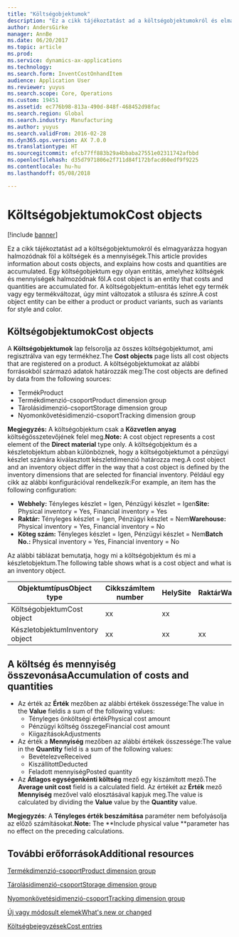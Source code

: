 ```yaml
---
title: "Költségobjektumok"
description: "Ez a cikk tájékoztatást ad a költségobjektumokról és elmagyarázza hogyan halmozódnak föl a költségek és a mennyiségek. Egy költségobjektum egy olyan entitás, amelyhez költségek és mennyiségek halmozódnak föl. A költségobjektum-entitás lehet egy termék vagy egy termékváltozat, úgy mint változatok a stílusra és színre."
author: AndersGirke
manager: AnnBe
ms.date: 06/20/2017
ms.topic: article
ms.prod: 
ms.service: dynamics-ax-applications
ms.technology: 
ms.search.form: InventCostOnhandItem
audience: Application User
ms.reviewer: yuyus
ms.search.scope: Core, Operations
ms.custom: 19451
ms.assetid: ec776b98-813a-490d-848f-468452d98fac
ms.search.region: Global
ms.search.industry: Manufacturing
ms.author: yuyus
ms.search.validFrom: 2016-02-28
ms.dyn365.ops.version: AX 7.0.0
ms.translationtype: HT
ms.sourcegitcommit: efcb77ff883b29a4bbaba27551e02311742afbbd
ms.openlocfilehash: d35d7971806e2f711d84f172bfacd60edf9f9225
ms.contentlocale: hu-hu
ms.lasthandoff: 05/08/2018

---
```


# <a name="cost-objects"></a><span data-ttu-id="2709f-105">Költségobjektumok</span><span class="sxs-lookup"><span data-stu-id="2709f-105">Cost objects</span></span>

[!include [banner](../includes/banner.md)]

<span data-ttu-id="2709f-106">Ez a cikk tájékoztatást ad a költségobjektumokról és elmagyarázza hogyan halmozódnak föl a költségek és a mennyiségek.</span><span class="sxs-lookup"><span data-stu-id="2709f-106">This article provides information about costs objects, and explains how costs and quantities are accumulated.</span></span> <span data-ttu-id="2709f-107">Egy költségobjektum egy olyan entitás, amelyhez költségek és mennyiségek halmozódnak föl.</span><span class="sxs-lookup"><span data-stu-id="2709f-107">A cost object is an entity that costs and quantities are accumulated for.</span></span> <span data-ttu-id="2709f-108">A költségobjektum-entitás lehet egy termék vagy egy termékváltozat, úgy mint változatok a stílusra és színre.</span><span class="sxs-lookup"><span data-stu-id="2709f-108">A cost object entity can be either a product or product variants, such as variants for style and color.</span></span>  

## <a name="cost-objects"></a><span data-ttu-id="2709f-109">Költségobjektumok</span><span class="sxs-lookup"><span data-stu-id="2709f-109">Cost objects</span></span>

<span data-ttu-id="2709f-110">A **Költségobjektumok** lap felsorolja az összes költségobjektumot, ami regisztrálva van egy termékhez.</span><span class="sxs-lookup"><span data-stu-id="2709f-110">The **Cost objects** page lists all cost objects that are registered on a product.</span></span> <span data-ttu-id="2709f-111">A költségobjektumokat az alábbi forrásokból származó adatok határozzák meg:</span><span class="sxs-lookup"><span data-stu-id="2709f-111">The cost objects are defined by data from the following sources:</span></span>

-   <span data-ttu-id="2709f-112">Termék</span><span class="sxs-lookup"><span data-stu-id="2709f-112">Product</span></span>
-   <span data-ttu-id="2709f-113">Termékdimenzió-csoport</span><span class="sxs-lookup"><span data-stu-id="2709f-113">Product dimension group</span></span>
-   <span data-ttu-id="2709f-114">Tárolásidimenzió-csoport</span><span class="sxs-lookup"><span data-stu-id="2709f-114">Storage dimension group</span></span>
-   <span data-ttu-id="2709f-115">Nyomonkövetésidimenzió-csoport</span><span class="sxs-lookup"><span data-stu-id="2709f-115">Tracking dimension group</span></span>

<span data-ttu-id="2709f-116">**Megjegyzés:** A költségobjektum csak a **Közvetlen anyag** költségösszetevőjének felel meg.</span><span class="sxs-lookup"><span data-stu-id="2709f-116">**Note:** A cost object represents a cost element of the **Direct material** type only.</span></span> <span data-ttu-id="2709f-117">A költségobjektum és a készletobjektum abban különböznek, hogy a költségobjektumot a pénzügyi készlet számára kiválasztott készletdimenzió határozza meg.</span><span class="sxs-lookup"><span data-stu-id="2709f-117">A cost object and an inventory object differ in the way that a cost object is defined by the inventory dimensions that are selected for financial inventory.</span></span> <span data-ttu-id="2709f-118">Például egy cikk az alábbi konfigurációval rendelkezik:</span><span class="sxs-lookup"><span data-stu-id="2709f-118">For example, an item has the following configuration:</span></span>

-   <span data-ttu-id="2709f-119">**Webhely:** Tényleges készlet = Igen, Pénzügyi készlet = Igen</span><span class="sxs-lookup"><span data-stu-id="2709f-119">**Site:** Physical inventory = Yes, Financial inventory = Yes</span></span>
-   <span data-ttu-id="2709f-120">**Raktár:** Tényleges készlet = Igen, Pénzügyi készlet = Nem</span><span class="sxs-lookup"><span data-stu-id="2709f-120">**Warehouse:** Physical inventory = Yes, Financial inventory = No</span></span>
-   <span data-ttu-id="2709f-121">**Köteg szám:** Tényleges készlet = Igen, Pénzügyi készlet = Nem</span><span class="sxs-lookup"><span data-stu-id="2709f-121">**Batch No.:** Physical inventory = Yes, Financial inventory = No</span></span>

<span data-ttu-id="2709f-122">Az alábbi táblázat bemutatja, hogy mi a költségobjektum és mi a készletobjektum.</span><span class="sxs-lookup"><span data-stu-id="2709f-122">The following table shows what is a cost object and what is an inventory object.</span></span>

| <span data-ttu-id="2709f-123">Objektumtípus</span><span class="sxs-lookup"><span data-stu-id="2709f-123">Object type</span></span>      | <span data-ttu-id="2709f-124">Cikkszám</span><span class="sxs-lookup"><span data-stu-id="2709f-124">Item number</span></span> | <span data-ttu-id="2709f-125">Hely</span><span class="sxs-lookup"><span data-stu-id="2709f-125">Site</span></span> | <span data-ttu-id="2709f-126">Raktár</span><span class="sxs-lookup"><span data-stu-id="2709f-126">Warehouse</span></span> | <span data-ttu-id="2709f-127">Kötegsz.</span><span class="sxs-lookup"><span data-stu-id="2709f-127">Batch No.</span></span> |
|------------------|-------------|------|-----------|-----------|
| <span data-ttu-id="2709f-128">Költségobjektum</span><span class="sxs-lookup"><span data-stu-id="2709f-128">Cost object</span></span>      | <span data-ttu-id="2709f-129">x</span><span class="sxs-lookup"><span data-stu-id="2709f-129">x</span></span>           | <span data-ttu-id="2709f-130">x</span><span class="sxs-lookup"><span data-stu-id="2709f-130">x</span></span>    |           |           |
| <span data-ttu-id="2709f-131">Készletobjektum</span><span class="sxs-lookup"><span data-stu-id="2709f-131">Inventory object</span></span> | <span data-ttu-id="2709f-132">x</span><span class="sxs-lookup"><span data-stu-id="2709f-132">x</span></span>           | <span data-ttu-id="2709f-133">x</span><span class="sxs-lookup"><span data-stu-id="2709f-133">x</span></span>    |  <span data-ttu-id="2709f-134">x</span><span class="sxs-lookup"><span data-stu-id="2709f-134">x</span></span>        | <span data-ttu-id="2709f-135">x</span><span class="sxs-lookup"><span data-stu-id="2709f-135">x</span></span>         |

## <a name="accumulation-of-costs-and-quantities"></a><span data-ttu-id="2709f-136">A költség és mennyiség összevonása</span><span class="sxs-lookup"><span data-stu-id="2709f-136">Accumulation of costs and quantities</span></span>
-   <span data-ttu-id="2709f-137">Az érték az **Érték** mezőben az alábbi értékek összessége:</span><span class="sxs-lookup"><span data-stu-id="2709f-137">The value in the **Value** fieldis a sum of the following values:</span></span>
    -   <span data-ttu-id="2709f-138">Tényleges önköltségi érték</span><span class="sxs-lookup"><span data-stu-id="2709f-138">Physical cost amount</span></span>
    -   <span data-ttu-id="2709f-139">Pénzügyi költség összege</span><span class="sxs-lookup"><span data-stu-id="2709f-139">Financial cost amount</span></span>
    -   <span data-ttu-id="2709f-140">Kiigazítások</span><span class="sxs-lookup"><span data-stu-id="2709f-140">Adjustments</span></span>
-   <span data-ttu-id="2709f-141">Az érték a **Mennyiség** mezőben az alábbi értékek összessége:</span><span class="sxs-lookup"><span data-stu-id="2709f-141">The value in the **Quantity** field is a sum of the following values:</span></span>
    -   <span data-ttu-id="2709f-142">Bevételezve</span><span class="sxs-lookup"><span data-stu-id="2709f-142">Received</span></span>
    -   <span data-ttu-id="2709f-143">Kiszállított</span><span class="sxs-lookup"><span data-stu-id="2709f-143">Deducted</span></span>
    -   <span data-ttu-id="2709f-144">Feladott mennyiség</span><span class="sxs-lookup"><span data-stu-id="2709f-144">Posted quantity</span></span>
-   <span data-ttu-id="2709f-145">Az **Átlagos egységenkénti költség** mező egy kiszámított mező.</span><span class="sxs-lookup"><span data-stu-id="2709f-145">The **Average unit cost** field is a calculated field.</span></span> <span data-ttu-id="2709f-146">Az értékét az **Érték** mező **Mennyiség** mezővel való elosztásával kapjuk meg.</span><span class="sxs-lookup"><span data-stu-id="2709f-146">The value is calculated by dividing the **Value** value by the **Quantity** value.</span></span>

<span data-ttu-id="2709f-147">**Megjegyzés**: A **Tényleges érték beszámítása** paraméter nem befolyásolja az előző számításokat.</span><span class="sxs-lookup"><span data-stu-id="2709f-147">**Note:** The **Include physical value **parameter has no effect on the preceding calculations.</span></span>

<a name="additional-resources"></a><span data-ttu-id="2709f-148">További erőforrások</span><span class="sxs-lookup"><span data-stu-id="2709f-148">Additional resources</span></span>
--------

[<span data-ttu-id="2709f-149">Termékdimenzió-csoport</span><span class="sxs-lookup"><span data-stu-id="2709f-149">Product dimension group</span></span>](https://technet.microsoft.com/en-us/library/aa499382.aspx)

[<span data-ttu-id="2709f-150">Tárolásidimenzió-csoport</span><span class="sxs-lookup"><span data-stu-id="2709f-150">Storage dimension group</span></span>](https://technet.microsoft.com/en-us/library/hh209317.aspx)

[<span data-ttu-id="2709f-151">Nyomonkövetésidimenzió-csoport</span><span class="sxs-lookup"><span data-stu-id="2709f-151">Tracking dimension group</span></span>](https://technet.microsoft.com/en-us/library/hh209465.aspx)

[<span data-ttu-id="2709f-152">Új vagy módosult elemek</span><span class="sxs-lookup"><span data-stu-id="2709f-152">What's new or changed</span></span>](../../fin-and-ops/get-started/whats-new-changed.md)

[<span data-ttu-id="2709f-153">Költségbejegyzések</span><span class="sxs-lookup"><span data-stu-id="2709f-153">Cost entries</span></span>](cost-entries.md)




